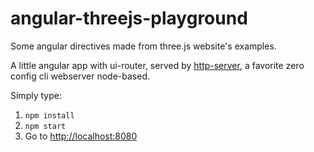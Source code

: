 # angular-threejs-playground
Some angular directives made from three.js website's examples.

A little angular app with ui-router, served by [http-server](https://github.com/nodeapps/http-server), a favorite zero config cli webserver node-based.

Simply type:
 1. `npm install`
 2. `npm start`
 3. Go to [http://localhost:8080](http://localhost:8080)
 
